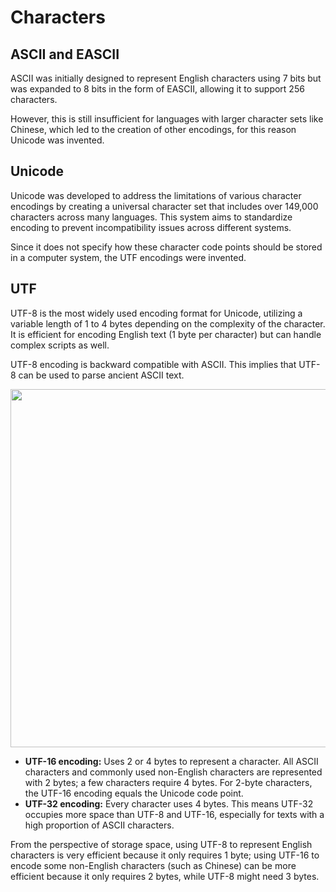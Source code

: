 # Characters

## ASCII and EASCII

ASCII was initially designed to represent English characters using 7 bits but was expanded to 8 bits in the form of EASCII, allowing it to support 256 characters.

However, this is still insufficient for languages with larger character sets like Chinese, which led to the creation of other encodings, for this reason Unicode was invented.

## Unicode

Unicode was developed to address the limitations of various character encodings by creating a universal character set that includes over 149,000 characters across many languages. This system aims to standardize encoding to prevent incompatibility issues across different systems.

Since it does not specify how these character code points should be stored in a computer system, the UTF encodings were invented.

## UTF

UTF-8 is the most widely used encoding format for Unicode, utilizing a variable length of 1 to 4 bytes depending on the complexity of the character. It is efficient for encoding English text (1 byte per character) but can handle complex scripts as well.

UTF-8 encoding is backward compatible with ASCII. This implies that UTF-8 can be used to parse ancient ASCII text.

<img src="image1.jpg" style="width:5.97083in" />

- **UTF-16 encoding:** Uses 2 or 4 bytes to represent a character. All ASCII characters and commonly used non-English characters are represented with 2 bytes; a few characters require 4 bytes. For 2-byte characters, the UTF-16 encoding equals the Unicode code point.
- **UTF-32 encoding:** Every character uses 4 bytes. This means UTF-32 occupies more space than UTF-8 and UTF-16, especially for texts with a high proportion of ASCII characters.

From the perspective of storage space, using UTF-8 to represent English characters is very efficient because it only requires 1 byte; using UTF-16 to encode some non-English characters (such as Chinese) can be more efficient because it only requires 2 bytes, while UTF-8 might need 3 bytes.
